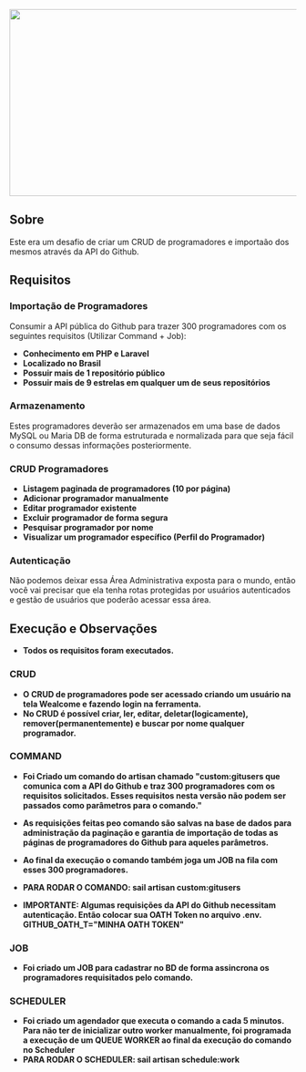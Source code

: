 <p align="center"><a href="https://laravel.com" target="_blank"><img width="800" height="328" src="https://universidademarketplaces.com.br/wp-content/uploads/2021/03/logo-ok_curvas-1024x420.png" class="attachment-large size-large" alt="" loading="lazy" srcset="https://universidademarketplaces.com.br/wp-content/uploads/2021/03/logo-ok_curvas-1024x420.png 1024w, https://universidademarketplaces.com.br/wp-content/uploads/2021/03/logo-ok_curvas-300x123.png 300w, https://universidademarketplaces.com.br/wp-content/uploads/2021/03/logo-ok_curvas-768x315.png 768w, https://universidademarketplaces.com.br/wp-content/uploads/2021/03/logo-ok_curvas.png 1346w" sizes="(max-width: 800px) 100vw, 800px"></a></p>

<p align="center">
</p>

## Sobre

Este era um desafio de criar um CRUD de programadores e importaão dos mesmos através da API do Github.

## Requisitos

### Importação de Programadores
Consumir a API pública do Github para trazer 300 programadores com os seguintes requisitos (Utilizar Command + Job):

- **Conhecimento em PHP e Laravel**
- **Localizado no Brasil**
- **Possuir mais de 1 repositório público**
- **Possuir mais de 9 estrelas em qualquer um de seus repositórios**

### Armazenamento
Estes programadores deverão ser armazenados em uma base de dados MySQL ou Maria DB de forma estruturada e normalizada para que seja fácil o consumo dessas informações posteriormente.

### CRUD Programadores

- **Listagem paginada de programadores (10 por página)**
- **Adicionar programador manualmente**
- **Editar programador existente**
- **Excluir programador de forma segura**
- **Pesquisar programador por nome**
- **Visualizar um programador específico (Perfil do Programador)**

### Autenticação
Não podemos deixar essa Área Administrativa exposta para o mundo, então você vai precisar que ela tenha rotas protegidas por usuários autenticados e gestão de usuários que
poderão acessar essa área.

## Execução e Observações

- **Todos os requisitos foram executados.**

### CRUD
- **O CRUD de programadores pode ser acessado criando um usuário na tela Wealcome e fazendo login na ferramenta.**
- **No CRUD é possível criar, ler, editar, deletar(logicamente), remover(permanentemente) e buscar por nome qualquer programador.**

### COMMAND
- **Foi Criado um comando do artisan chamado "custom:gitusers que comunica com a API do Github e traz 300 programadores com os requisitos solicitados. Esses requisitos nesta versão não podem ser passados como parâmetros para o comando."**
- **As requisições feitas peo comando são salvas na base de dados para administração da paginação e garantia de importação de todas as páginas de programadores do Github para aqueles parâmetros.**
- **Ao final da execução o comando também joga um JOB na fila com esses 300 programadores.**
- **PARA RODAR O COMANDO: sail artisan custom:gitusers**

- **IMPORTANTE: Algumas requisições da API do Github necessitam autenticação. Então colocar sua OATH Token no arquivo .env. GITHUB_OATH_T="MINHA OATH TOKEN"**

### JOB
- **Foi criado um JOB para cadastrar no BD de forma assincrona os programadores requisitados pelo comando.**

### SCHEDULER
- **Foi criado um agendador que executa o comando a cada 5 minutos. Para não ter de inicializar outro worker manualmente, foi programada a execução de um QUEUE WORKER ao final da execução do comando no Scheduler**
- **PARA RODAR O SCHEDULER: sail artisan schedule:work**



